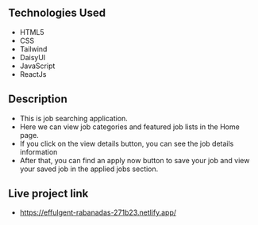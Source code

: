 ## Technologies Used

- HTML5
- CSS
- Tailwind
- DaisyUI
- JavaScript
- ReactJs

## Description

- This is job searching application.
- Here we can view job categories and featured job lists in the Home page.
- If you click on the view details button, you can see the job details information
- After that, you can find an apply now button to save your job and view your saved job in the applied jobs section.

## Live project link

- https://effulgent-rabanadas-271b23.netlify.app/

